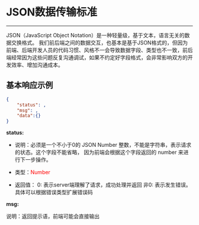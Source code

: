 # JSON数据传输标准

--- 

JSON（JavaScript Object Notation）是一种轻量级，基于文本，语言无关的数据交换格式。
我们前后端之间的数据交互，也基本是基于JSON格式的，但因为前端、后端开发人员的代码习惯、风格不一会导致数据字段、类型也不一致，前后端经常因为这些问题反复沟通调试，如果不约定好字段格式，会非常影响双方的开发效率、增加沟通成本。

## 基本响应示例

```json
{
    "status": ,  
    "msg": ,
    "data":{}
}
```


**status:** 

- 说明：必须是一个不小于0的 JSON Number 整数，不能是字符串，表示请求的状态。这个字段不能省略，
因为前端会根据这个字段返回的 number 来进行下一步操作。

- 类型：<span style="color: red">Number</span>

- 返回值：
0: 表示server端理解了请求，成功处理并返回
非0: 表示发生错误。 具体可以根据错误类型扩展错误码

**msg:** 

说明：返回提示语，前端可能会直接输出






 